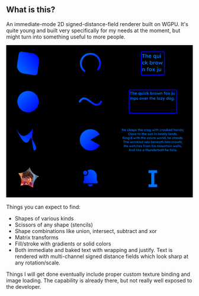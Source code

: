 ## What is this?
An immediate-mode 2D signed-distance-field renderer built on WGPU.  It's quite young and built very specifically for my needs at the moment, but might turn into something useful to more people.

![](sample.png)

Things you can expect to find:
- Shapes of various kinds
- Scissors of any shape (stencils)
- Shape combinations like union, intersect, subtract and xor
- Matrix transforms
- Fill/stroke with gradients or solid colors
- Both immediate and baked text with wrapping and justify.  Text is rendered with multi-channel signed distance fields which look sharp at any rotation/scale.

Things I will get done eventually include proper custom texture binding and image loading.  The capability is already there, but not really well exposed to the developer.
